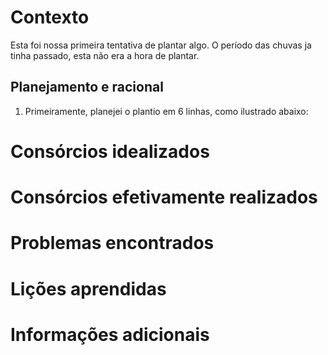 # Contexto
Esta foi nossa primeira tentativa de plantar algo.
O período das chuvas ja tinha passado, esta não era a hora de plantar.

## Planejamento e racional
1. Primeiramente, planejei o plantio em 6 linhas, como ilustrado abaixo:

# Consórcios idealizados

# Consórcios efetivamente realizados

# Problemas encontrados

# Lições aprendidas

# Informações adicionais

